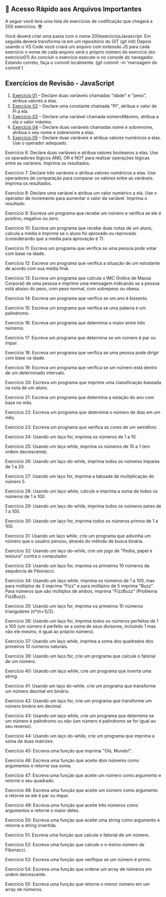 ## 🔗 Acesso Rápido aos Arquivos Importantes

A seguir você terá uma lista de exercícios de codificação que chegará a 200 exercícios. 😎

Você deverá criar uma pasta com o nome 200exerciciosJavascript.
Em seguida deverá transforma-la em um repositório do GIT (git init)
Depois usando o VS Code você criará um arquivo com extensão JS para cada exercício o nome de cada arquivo será o próprio número do exercício (ex: exercicio01)
Ao concluir o exercício execute-o no console do navegador.
Estando correto, faça o commit localmente. (git commit -m 'mensagem do commit')

## Exercícios de Revisão - JavaScript

1. [Exercício 01](https://github.com/felipem5552/javascript-iniciante/blob/main/curso-bolsa-futuro-digital/logica-de-programacao/exercicios/revisao-200-exercicios-javascript/exercicio-01.js) – Declare duas variáveis chamadas "idade" e "peso", atribua valores a elas.
2. [Exercício 02](https://github.com/felipem5552/javascript-iniciante/blob/main/curso-bolsa-futuro-digital/logica-de-programacao/exercicios/revisao-200-exercicios-javascript/exercicio-02.js) – Declare uma constante chamada "PI", atribua o valor de Pi a ela.
3. [Exercício 03](https://github.com/felipem5552/javascript-iniciante/blob/main/curso-bolsa-futuro-digital/logica-de-programacao/exercicios/revisao-200-exercicios-javascript/exercicio-03.js) – Declare uma variável chamada númeroMáximo, atribua a ela o valor máximo.
4. [Exercício 04](https://github.com/felipem5552/javascript-iniciante/blob/main/curso-bolsa-futuro-digital/logica-de-programacao/exercicios/revisao-200-exercicios-javascript/exercicio-04.js) – Declare duas variáveis chamadas nome e sobrenome, atribua o seu nome e sobrenome a elas.
5. [Exercício 05](https://github.com/felipem5552/javascript-iniciante/blob/main/curso-bolsa-futuro-digital/logica-de-programacao/exercicios/revisao-200-exercicios-javascript/exercicio-05.js) – Declare duas variáveis e atribua valores numéricos a elas. Use o operador adequado.


Exercício 6: Declare duas variáveis e atribua valores booleanos a elas. Use os operadores lógicos AND, OR e NOT para realizar operações lógicas entre as variáveis. Imprima os resultados.

Exercício 7: Declare três variáveis e atribua valores numéricos a elas. Use operadores de comparação para comparar os valores entre as variáveis. Imprima os resultados.

Exercício 8: Declare uma variável e atribua um valor numérico a ela. Use o operador de incremento para aumentar o valor da variável. Imprima o resultado.

Exercício 9: Escreva um programa que recebe um número e verifica se ele é positivo, negativo ou zero.

Exercício 10: Escreva um programa que recebe duas notas de um aluno, calcula a média e imprime se o aluno foi aprovado ou reprovado (considerando que a média para aprovação é 7).

Exercício 11: Escreva um programa que verifica se uma pessoa pode votar com base na idade.

Exercício 12: Escreva um programa que verifica a situação de um estudante de acordo com sua média final.

Exercício 13: Escreva um programa que calcula o IMC (Índice de Massa Corporal) de uma pessoa e imprime uma mensagem indicando se a pessoa está abaixo do peso, com peso normal, com sobrepeso ou obesa.

Exercício 14: Escreva um programa que verifica se um ano é bissexto.

Exercício 15: Escreva um programa que verifica se uma palavra é um palíndromo.

Exercício 16: Escreva um programa que determina o maior entre três números.

Exercício 17: Escreva um programa que determina se um número é par ou ímpar.

Exercício 18: Escreva um programa que verifica se uma pessoa pode dirigir com base na idade.

Exercício 19: Escreva um programa que verifica se um número está dentro de um determinado intervalo.

Exercício 20: Escreva um programa que imprime uma classificação baseada na nota de um aluno.

Exercício 21: Escreva um programa que determina a estação do ano com base no mês.

Exercício 22: Escreva um programa que determina o número de dias em um mês.

Exercício 23: Escreva um programa que verifica as cores de um semáforo.

Exercício 24: Usando um laço for, imprima os números de 1 a 10.

Exercício 25: Usando um laço while, imprima os números de 10 a 1 (em ordem decrescente).

Exercício 26: Usando um laço do-while, imprima todos os números ímpares de 1 a 20.

Exercício 27: Usando um laço for, imprima a tabuada de multiplicação do número 5.

Exercício 28: Usando um laço while, calcule e imprima a soma de todos os números de 1 a 100.

Exercício 29: Usando um laço do-while, imprima todos os números pares de 1 a 100.

Exercício 30: Usando um laço for, imprima todos os números primos de 1 a 100.

Exercício 31: Usando um laço while, crie um programa que adivinha um número que o usuário pensou, através do método de busca binária.

Exercício 32: Usando um laço do-while, crie um jogo de "Pedra, papel e tesoura" contra o computador.

Exercício 33: Usando um laço for, imprima os primeiros 10 números da sequência de Fibonacci.

Exercício 34: Usando um laço while, imprima os números de 1 a 100, mas para múltiplos de 3 imprima "Fizz" e para múltiplos de 5 imprima "Buzz". Para números que são múltiplos de ambos, imprima "FizzBuzz" (Problema FizzBuzz).

Exercício 35: Usando um laço for, imprima os primeiros 10 números triangulares (n*(n+1)/2).

Exercício 36: Usando um laço for, imprima todos os números perfeitos de 1 a 100 (um número é perfeito se a soma de seus divisores, incluindo 1 mas não ele mesmo, é igual ao próprio número).

Exercício 37: Usando um laço while, imprima a soma dos quadrados dos primeiros 10 números naturais.

Exercício 39: Usando um laço for, crie um programa que calcule o fatorial de um número.

Exercício 40: Usando um laço while, crie um programa que inverta uma string.

Exercício 41: Usando um laço do-while, crie um programa que transforme um número decimal em binário.

Exercício 42: Usando um laço for, crie um programa que transforme um número binário em decimal.

Exercício 43: Usando um laço while, crie um programa que determine se um número é palíndromo ou não (um número é palíndromo se for igual ao seu reverso).

Exercício 44: Usando um laço do-while, crie um programa que imprima a soma de duas matrizes.

Exercício 45: Escreva uma função que imprima "Olá, Mundo!".

Exercício 46: Escreva uma função que aceite dois números como argumentos e retorne sua soma.

Exercício 47: Escreva uma função que aceite um número como argumento e retorne o seu quadrado.

Exercício 48: Escreva uma função que aceite um número como argumento e retorne se ele é par ou ímpar.

Exercício 49: Escreva uma função que aceite três números como argumentos e retorne o maior deles.

Exercício 50: Escreva uma função que aceite uma string como argumento e retorne a string invertida.

Exercício 51: Escreva uma função que calcule o fatorial de um número.

Exercício 52: Escreva uma função que calcule o n-ésimo número de Fibonacci.

Exercício 53: Escreva uma função que verifique se um número é primo.

Exercício 54: Escreva uma função que ordene um array de números em ordem decrescente.

Exercício 55: Escreva uma função que retorne o menor número em um array de números.



